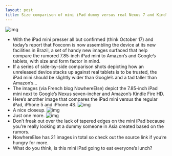 ```yaml
---
layout: post
title: Size comparison of mini iPad dummy versus real Nexus 7 and Kindle Fire HD hardware
---
```

![img](http://media.idownloadblog.com/wp-content/uploads/2012/10/iPad-mini-size-comparison-NowhereElse-001.jpg)
* With the iPad mini presser all but confirmed (think October 17) and today’s report that Foxconn is now assembling the device at its new facilities in Brazil, a set of handy new images surfaced that help compare the rumored 7.85-inch iPad mini to Amazon’s and Google’s tablets, with size and form factor in mind.
* If a series of side-by-side comparison shots depicting how an unreleased device stacks up against real tablets is to be trusted, the iPad mini should be slightly wider than Google’s and a tad taller than Amazon’s…
* The images (via French blog NowhereElse) depict the 7.85-inch iPad mini next to Google’s Nexus seven-incher and Amazon’s Kindle Fire HD.
* Here’s another image that compares the iPad mini versus the regular iPad, iPhone 5 and iPhone 4S.
![img](http://media.idownloadblog.com/wp-content/uploads/2012/10/iPad-mini-size-comparison-NowhereElse-002.jpg)
* A nice closeup.
![img](http://media.idownloadblog.com/wp-content/uploads/2012/10/iPad-mini-size-comparison-NowhereElse-003.jpg)
* Just one more.
![img](http://media.idownloadblog.com/wp-content/uploads/2012/10/iPad-mini-size-comparison-NowhereElse-004.jpg)
* Don’t freak out over the lack of tapered edges on the mini iPad because you’re really looking at a dummy someone in Asia created based on the rumors.
* NowhereElse has 21 images in total so check out the source link if you’re hungry for more.
* What do you think, is this mini iPad going to eat everyone’s lunch?

